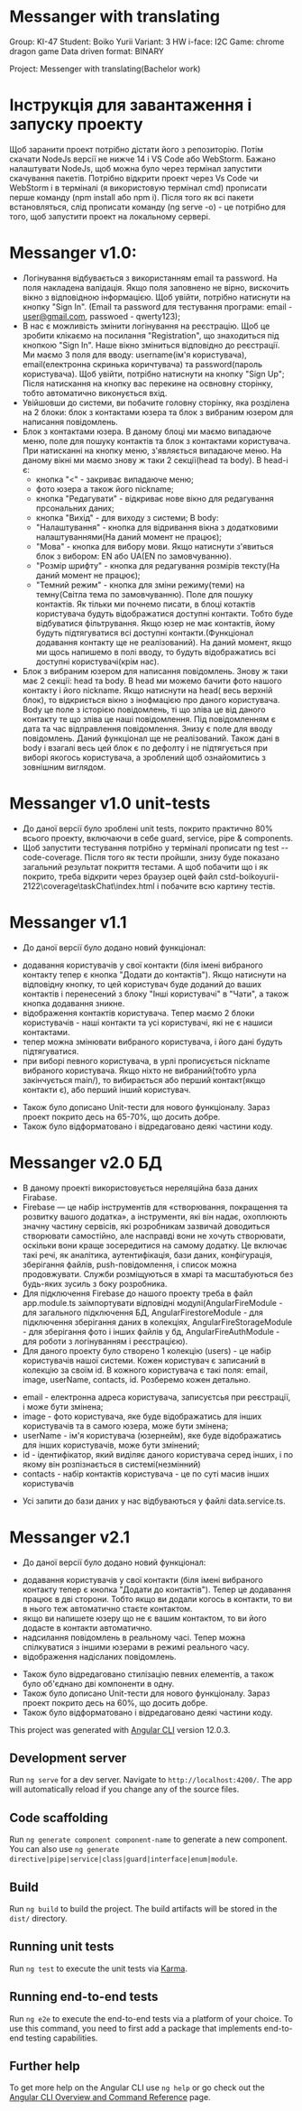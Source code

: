 # Messanger with translating

Group: KI-47
Student: Boiko Yurii
Variant: 3
HW i-face: I2C
Game: chrome dragon game
Data driven format: BINARY

Project: Messenger with translating(Bachelor work)

# Інструкція для завантаження і запуску проекту
Щоб заранити проект потрібно дістати його з репозиторію. Потім скачати NodeJs версії не нижче 14 і VS Code або WebStorm. Бажано налаштувати NodeJs, щоб можна було через термінал запустити скачування пакетів. Потрібно відкрити проект через Vs Code чи WebStorm і в терміналі (я використовую термінал cmd) прописати перше команду (npm install або npm i). Після  того як всі пакети встановляться, слід прописати команду (ng serve -o) - це потрібно для того, щоб запустити проект на локальному сервері.

# Messanger v1.0:
 - Логінування відбувається з використанням email та password. На поля накладена валідація. Якщо поля заповнено не вірно, вискочить вікно з відповідною інформацією. Щоб увійти, потрібно натиснути на кнопку "Sign In". (Email та password для тестування програми: email - user@gmail.com, passwoed - qwerty123);
 - В нас є можливість змінити логінування на реєстрацію. Щоб це зробити клікаємо на посилання "Registration", що знаходиться під кнопкою "Sign In". Наше вікно зміниться відповідно до реєстрації. Ми маємо 3 поля для вводу: username(ім'я користувача), email(електронна скринька коричтувача) та password(пароль користувача). Щоб увійти, потрібно натиснути на кнопку "Sign Up"; Після натискання на кнопку вас перекине на освновну сторінку, тобто автоматично виконується вхід.
 -  Увійшовши до системи, ви побачите головну сторінку, яка розділена на 2 блоки: блок з контактами юзера та блок з вибраним юзером для написання повідомлень. 
 - Блок з контактами юзера. В даному блоці ми маємо випадаюче меню, поле для пошуку контактів та блок з контактами користувача. При натисканні на кнопку меню, з'являється випадаюче меню. На даному вікні ми маємо знову ж таки 2 секції(head та body). В head-і є:
   * кнопка "<" - закриває випадаюче меню;
   * фото юзера а також його nickname;
   * кнопка "Редагувати" - відкриває нове вікно для редагування прсональних даних;
   * кнопка "Вихід" - для виходу з системи;
 В body:
   * "Налаштування" - кнопка для відривання вікна з додатковими налаштуваннями(На даний момент не працює);
   * "Мова" - кнопка для вибору мови. Якщо натиснути з'явиться блок з вибором: EN або UA(EN по замовчуванню).
   * "Розмір шрифту" - кнопка для редагування розмірів тексту(На даний момент не працює);
   * "Темний режим" - кнопка для зміни режиму(теми) на темну(Світла тема по замовчуванню).
  Поле для пошуку контактів. Як тільки ми почнемо писати, в блоці котактів користувача будуть відображатися доступні контакти. Тобто буде відбуватися фільтрування. Якщо юзер не має контактів, йому будуть підтягуватися всі доступні контакти.(Функціонал додавання контакту ще не реалізований). На даний момент, якщо ми щось напишемо в полі вводу, то будуть відображатись всі доступні користувачі(крім нас).
 - Блок з вибраним юзером для написання повідомлень. Знову ж таки має 2 секції: head та body. В head ми можемо бачити фото нашого контакту і його nickname. Якщо натиснути на head( весь верхній блок), то відкриється вікно з інофмацією про даного користувача. Body це поле з історією повідомлень, ті що зліва це від даного контакту те що зліва це наші повідомлення. Під повідомленням є дата та час відправлення повідомлення. Знизу є поле для вводу повідомлень. Даний функціонал ще не реалізований. Також дані в body і взагалі весь цей блок є по дефолту і не підтягується при виборі якогось користувача, а зроблений щоб ознайомитись з зовнішним виглядом.

 # Messanger v1.0 unit-tests
  - До даної версії було зроблені unit tests, покрито практично 80% всього проекту, включаючи в себе guard, service, pipe & components.
  - Щоб запустити тестування потрібно у терміналі прописати ng test --code-coverage. Після того як тести пройшли, знизу буде показано загальний результат покриття тестами. А щоб побачити що і як покрито, треба відкрити через браузер оцей файл cstd-boikoyurii-2122\coverage\taskChat\index.html і побачите всю картину тестів.

 # Messanger v1.1 
 - До даної версії було додано новий функціонал:
  * додавання користувачів у свої контакти (біля імені вибраного контакту тепер є кнопка "Додати до контактів"). Якщо натиснути на відповідну кнопку, то цей користувач буде доданий до ваших контактів і перенесений з блоку "Інші користувачі" в "Чати", а також кнопка додавання зникне.
  * відображення контактів користувача. Тепер маємо 2 блоки користувачів - наші контакти та усі користувачі, які не є нашиси контактами.
  * тепер можна змінювати вибраного користувача, і його дані будуть підтягуватися. 
  * при виборі певного користувача, в урлі прописується nickname вибраного користувача. Якщо ніхто не вибраний(тобто урла закінчується main/), то вибирається або перший контакт(якщо контакти є), або перший інший користувач.
 - Також було дописано Unit-тести для нового функціоналу. Зараз проект покрито десь на 65-70%, що досить добре.
 - Також було відформатовано і відредаговано деякі частини коду.

 # Messanger v2.0 БД
 - В даному проекті використовується нереляційна база даних Firabase.
 - Firebase — це набір інструментів для «створювання, покращення та розвитку вашого додатка», а інструменти, які він надає, охоплюють значну частину сервісів, які розробникам зазвичай доводиться створювати самостійно, але насправді вони не хочуть створювати, оскільки вони краще зосередитися на самому додатку. Це включає такі речі, як аналітика, аутентифікація, бази даних, конфігурація, зберігання файлів, push-повідомлення, і список можна продовжувати. Служби розміщуються в хмарі та масштабуються без будь-яких зусиль з боку розробника.
 - Для підключення Firebase до нашого проекту треба в файл app.module.ts заімпортувати відповідні модулі(AngularFireModule - для загального підключення БД, AngularFirestoreModule - для  підключення зберігання даних в колекціях, AngularFireStorageModule - для зберігання фото і інших файлів у бд, AngularFireAuthModule - для роботи з логінуванням і реєстрацією).
 - Для даного проекту було створено 1 колекцію (users) - це набір користувачів нашої системи. Кожен користувач є записаний в колекцію за своїм id. В кожного користувача є такі поля: email, image, userName, contacts, id. Розберемо кожен детально. 
  * email - електронна адреса користувача, записуєтсья при реєстрації, і може бути змінена;
  * image - фото користувача, яке буде відображатись для інших користувачів та в самого юзера, може бути змінена;
  * userName - ім'я користувача (юзернейм), яке буде відображатись для інших користувачів, може бути змінений;
  * id - ідентифікатор, який виділяє даного користувача серед інших, і по якому він розпізнається в системі(незмінний)
  * contacts - набір контактів користувача - це по суті масив інших користувачів
 - Усі запити до бази даних у нас відбуваються у файлі data.service.ts.

 # Messanger v2.1 
  - До даної версії було додано новий функціонал:
  * додавання користувачів у свої контакти (біля імені вибраного контакту тепер є кнопка "Додати до контактів"). Тепер це додавання працює в дві сторони. Тобто якщо ви додали когось в контакти, то ви в нього теж автоматично стаєте контактом.
  * якщо ви напишете юзеру що не є вашим контактом, то ви його додасте в контакти автоматично.
  * надсилання повідомлень в реальному часі. Тепер можна спілкуватися з іншими юзерами в режимі реального часу.
  * відображення надісланих повідомлень.
 - Також було відредаговано стилізацію певних елементів, а також було об'єднано дві компоненти в одну.
 - Також було дописано Unit-тести для нового функціоналу. Зараз проект покрито десь на 60%, що досить добре.
 - Також було відформатовано і відредаговано деякі частини коду.

This project was generated with [Angular CLI](https://github.com/angular/angular-cli) version 12.0.3.

## Development server

Run `ng serve` for a dev server. Navigate to `http://localhost:4200/`. The app will automatically reload if you change any of the source files.

## Code scaffolding

Run `ng generate component component-name` to generate a new component. You can also use `ng generate directive|pipe|service|class|guard|interface|enum|module`.

## Build

Run `ng build` to build the project. The build artifacts will be stored in the `dist/` directory.

## Running unit tests

Run `ng test` to execute the unit tests via [Karma](https://karma-runner.github.io).

## Running end-to-end tests

Run `ng e2e` to execute the end-to-end tests via a platform of your choice. To use this command, you need to first add a package that implements end-to-end testing capabilities.

## Further help

To get more help on the Angular CLI use `ng help` or go check out the [Angular CLI Overview and Command Reference](https://angular.io/cli) page.
